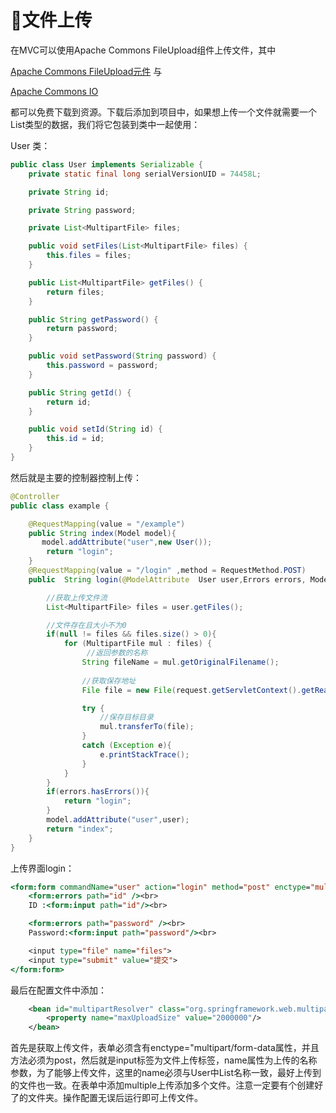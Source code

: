 # :flags:文件上传 #

在MVC可以使用Apache Commons FileUpload组件上传文件，其中

[Apache Commons FileUpload元件](http://commons.apache.org/proper/commons-fileupload/)  与

[Apache Commons IO](http://commons.apache.org/proper/commons-io/)

都可以免费下载到资源。下载后添加到项目中，如果想上传一个文件就需要一个List<MultipartFile>类型的数据，我们将它包装到类中一起使用：

User 类：

```java
public class User implements Serializable {
    private static final long serialVersionUID = 74458L;

    private String id;

    private String password;

    private List<MultipartFile> files;

    public void setFiles(List<MultipartFile> files) {
        this.files = files;
    }

    public List<MultipartFile> getFiles() {
        return files;
    }

    public String getPassword() {
        return password;
    }

    public void setPassword(String password) {
        this.password = password;
    }

    public String getId() {
        return id;
    }

    public void setId(String id) {
        this.id = id;
    }
}
```


然后就是主要的控制器控制上传：

```java
@Controller
public class example {

    @RequestMapping(value = "/example")
    public String index(Model model){
       model.addAttribute("user",new User());
        return "login";
    }
    @RequestMapping(value = "/login" ,method = RequestMethod.POST)
    public  String login(@ModelAttribute  User user,Errors errors, Model model,HttpServletRequest request ){

        //获取上传文件流
        List<MultipartFile> files = user.getFiles();

        //文件存在且大小不为0
        if(null != files && files.size() > 0){
            for (MultipartFile mul : files) {
                 //返回参数的名称
                String fileName = mul.getOriginalFilename();
                
                //获取保存地址
                File file = new File(request.getServletContext().getRealPath("/files"),fileName);

                try {
                    //保存目标目录
                    mul.transferTo(file);
                }
                catch (Exception e){
                    e.printStackTrace();
                }
            }
        }
        if(errors.hasErrors()){
            return "login";
        }
        model.addAttribute("user",user);
        return "index";
    }
}
```

上传界面login：

```jsp
<form:form commandName="user" action="login" method="post" enctype="multipart/form-data" >
    <form:errors path="id" /><br>
    ID :<form:input path="id"/><br>

    <form:errors path="password" /><br>
    Password:<form:input path="password"/><br>

    <input type="file" name="files">
    <input type="submit" value="提交">
</form:form>
```

最后在配置文件中添加：

```xml
    <bean id="multipartResolver" class="org.springframework.web.multipart.commons.CommonsMultipartResolver">
        <property name="maxUploadSize" value="2000000"/>
    </bean>
```

首先是获取上传文件，表单必须含有enctype="multipart/form-data属性，并且方法必须为post，然后就是input标签为文件上传标签，name属性为上传的名称参数，为了能够上传文件，这里的name必须与User中List<MultipartFile>名称一致，最好上传到的文件也一致。在表单中添加multiple上传添加多个文件。注意一定要有个创建好了的文件夹。操作配置无误后运行即可上传文件。




